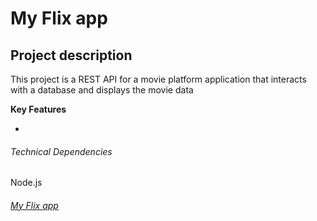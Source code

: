 # My Flix app

## Project description

This project is a REST API for a movie platform application that interacts with a database and displays the movie data

**Key Features**

-

###### Technical Dependencies

Node.js

###### [My Flix app](https://afonsord.github.io/movie_api/)
